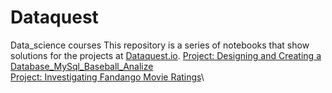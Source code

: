# Dataquest
Data_science courses
This repository is a series of notebooks that show solutions for the projects at [Dataquest.io](https://www.dataquest.io/).
[Project: Designing and Creating a Database_MySql_Baseball_Analize](https://github.com/NeznaikanaLune/Dataquest/tree/master/M11_Designing%20and%20Creating%20a%20Database_Baseball%20match%20analize)\
[Project: Investigating Fandango Movie Ratings](https://github.com/NeznaikanaLune/Dataquest/tree/master/M13_InvestigatingFandangoRating)\
